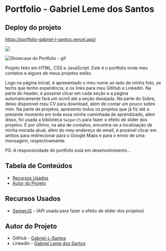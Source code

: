 # Portfolio - Gabriel Leme dos Santos

## Deploy do projeto

<https://portfolio-gabriel-l-santos.vercel.app/>

<img src="http://img.shields.io/static/v1?label=STATUS&message=CONCLUIDO&color=GREEN&style=for-the-badge"/>
</p>

![Showcase do Portfolio - gif](./assets/img-gif-readme/portfolio-showcase.gif)

Projeto feito em HTML, CSS e JavaScript. Este é o portfolio onde meu contatos e alguns de meus projetos estão.

Logo na página inicial, é apresentado o meu nome ao lado de minha foto, as techs que tenho experiência, e os links para meu GitHub e Linkedin. Na parte do header, é possível clicar em cada seção e a página automaticamente fará um scroll até a seção desejada. Na parte do Sobre, deixo disponível meu CV para download, além de contar um pouco sobre mim. Na parte de projetos, apresento todos os projetos que já fiz até o presente momento em toda essa minha caminhada de aprendizado, além disso, foi usada a biblioteca `SwiperJS` para fazer o efeito de slider dos projetos. E por último, na aba de contatos, encontra-se a localização de minha morada atual, além do meu endereço de email, é possível clicar em ambos para redirecionar para o Google Maps e para o envio de uma mensagem, respectivamente.

PS: A responsividade do portfolio está em desenvolvimento...

## Tabela de Conteúdos

- [Recursos Usados](#recursos-usados)
- [Autor do Projeto](#autor-do-projeto)

## Recursos Usados

- [SwiperJS](https://swiperjs.com/) - (API usada para fazer o efeito de slider dos projetos)

## Autor do Projeto

- GitHub - [Gabriel-L-Santos](https://github.com/Gabriel-L-Santos)
- LinkedIn - [Gabriel Leme dos Santos](https://www.linkedin.com/in/gabriel-leme-dos-santos/)